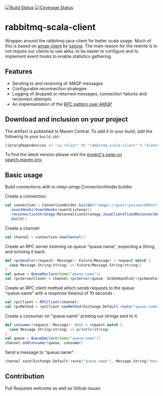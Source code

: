 [![Build Status](https://travis-ci.org/relayr/rabbitmq-scala-client.svg?branch=master)](https://travis-ci.org/relayr/rabbitmq-scala-client)
[![Coverage Status](https://coveralls.io/repos/relayr/rabbitmq-scala-client/badge.svg?branch=master)](https://coveralls.io/r/relayr/rabbitmq-scala-client?branch=master)

# rabbitmq-scala-client

Wrapper around the rabbitmq-java-client for better scala usage. Much of this is based on 
[amqp-client](https://github.com/sstone/amqp-client) by [sstone](https://github.com/sstone). 
The main reason for the rewrite is to not require our clients to use akka, to be easier to configure and to implement 
event hooks to enable statistics gathering.


## Features

- Sending to and receiving of AMQP messages
- Configurable reconnection strategies
- Logging of dropped or returned messages, connection failures and reconnect attempts
- An implementation of the [RPC pattern over AMQP](https://www.rabbitmq.com/tutorials/tutorial-six-java.html)


## Download and inclusion on your project

The artifact is published to Maven Central. To add it to your build, add the
following to your `build.sbt`:

```scala
libraryDependencies += "io.relayr" %% "rabbitmq-scala-client" % "$latestVersion"
```

To find the latest version please visit the
[project's page on search.maven.org](http://search.maven.org/#search|gav|1|g%3A%22io.relayr%22%20AND%20a%3A%22rabbitmq-scala-client_2.11%22).


## Basic usage

Build connections with io.relayr.amqp.ConnectionHolder.builder

Create a connection:

```scala
val connection = ConnectionHolder.builder("amqps://guest:password@host:port")
  .eventHooks(EventHooks(eventListener))
  .reconnectionStrategy(ReconnectionStrategy.JavaClientFixedReconnectDelay(1 second))
  .build()
```

Create a channel:

```scala
val channel = connection.newChannel()
```

Create an RPC server listening on queue "queue.name", expecting a String and echoing it back:

```scala
def rpcHandler(request: Message): Future[Message] = request match {
  case Message.String(string) => Future(Message.String(string))
}
val queue = QueueDeclare(Some("queue.name"))
val rpcServerCloser = channel.rpcServer(queue, AckOnHandled)(rpcHandler)
```

Create an RPC client method which sends requests to the queue "queue.name" with a response timeout of 10 seconds :

```scala
val rpcClient = RPCClient(channel)
val rpcMethod = rpcClient.newMethod(Exchange.Default.route("queue.name"), 10 second)
```

Create a consumer on "queue.name" printing out strings sent to it:

```scala
def consumer(request: Message): Unit = request match {
  case Message.String(string) => println(string)
}
val queue = QueueDeclare(Some("queue.name"))
channel.addConsumer(queue, consumer)
```

Send a message to "queue.name":

```scala
channel.send(Exchange.Default.route("queue.name"), Message.String("message")
```

## Contribution

Pull Requests welcome as well as Github issues
